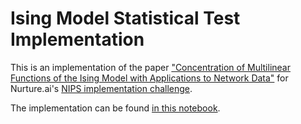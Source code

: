# Ising Model Statistical Test Implementation

This is an implementation of the paper ["Concentration of Multilinear Functions of the Ising Model with Applications to Network Data"](https://nurture.ai/p/5a328a78-d6ec-46af-b11c-ce81462a13e9) for Nurture.ai's [NIPS implementation challenge](https://nurture.ai/nips-challenge).

The implementation can be found [in this notebook](https://github.com/marianneke/ising/blob/master/NIPS_Ising.ipynb).

